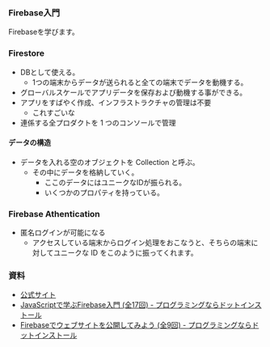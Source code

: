 ### Firebase入門

Firebaseを学びます。

### Firestore

- DBとして使える。
  - 1つの端末からデータが送られると全ての端末でデータを動機する。
- グローバルスケールでアプリデータを保存および動機する事ができる。
- アプリをすばやく作成、インフラストラクチャの管理は不要
  - これすごいな
- 連係する全プロダクトを 1 つのコンソールで管理

#### データの構造

- データを入れる空のオブジェクトを Collection と呼ぶ。
  - その中にデータを格納していく。
    - ここのデータにはユニークなIDが振られる。
    - いくつかのプロパティを持っている。

### Firebase Athentication

- 匿名ログインが可能になる
  -  アクセスしている端末からログイン処理をおこなうと、そちらの端末に対してユニークな ID をこのように振ってくれます。

### 資料

- [公式サイト](https://firebase.google.com/?hl=ja)
- [JavaScriptで学ぶFirebase入門 (全17回) - プログラミングならドットインストール](https://dotinstall.com/lessons/basic_firebase)
- [Firebaseでウェブサイトを公開してみよう (全9回) - プログラミングならドットインストール](https://dotinstall.com/lessons/hosting_firebase)

